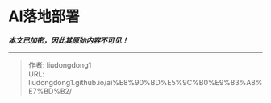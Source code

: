 # AI落地部署

***本文已加密，因此其原始内容不可见！***

---

> 作者: liudongdong1  
> URL: liudongdong1.github.io/ai%E8%90%BD%E5%9C%B0%E9%83%A8%E7%BD%B2/  


